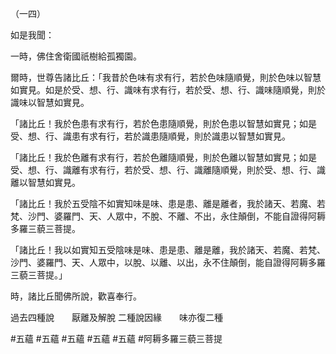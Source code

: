 （一四）

如是我聞：

一時，佛住舍衛國祇樹給孤獨園。

爾時，世尊告諸比丘：「我昔於色味有求有行，若於色味隨順覺，則於色味以智慧如實見。如是於受、想、行、識味有求有行，若於受、想、行、識味隨順覺，則於識味以智慧如實見。

「諸比丘！我於色患有求有行，若於色患隨順覺，則於色患以智慧如實見；如是受、想、行、識患有求有行，若於識患隨順覺，則於識患以智慧如實見。

「諸比丘！我於色離有求有行，若於色離隨順覺，則於色離以智慧如實見；如是受、想、行、識離有求有行，若於受、想、行、識離隨順覺，則於受、想、行、識離以智慧如實見。

「諸比丘！我於五受陰不如實知味是味、患是患、離是離者，我於諸天、若魔、若梵、沙門、婆羅門、天、人眾中，不脫、不離、不出，永住顛倒，不能自證得阿耨多羅三藐三菩提。

「諸比丘！我以如實知五受陰味是味、患是患、離是離，我於諸天、若魔、若梵、沙門、婆羅門、天、人眾中，以脫、以離、以出，永不住顛倒，能自證得阿耨多羅三藐三菩提。」

時，諸比丘聞佛所說，歡喜奉行。

過去四種說　　厭離及解脫
二種說因緣　　味亦復二種



#五蘊
#五蘊
#五蘊
#五蘊
#五蘊
#阿耨多羅三藐三菩提
